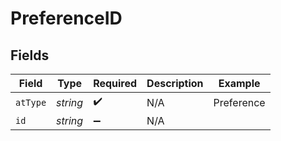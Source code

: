 # PreferenceID


## Fields

| Field              | Type               | Required           | Description        | Example            |
| ------------------ | ------------------ | ------------------ | ------------------ | ------------------ |
| `atType`           | *string*           | :heavy_check_mark: | N/A                | Preference         |
| `id`               | *string*           | :heavy_minus_sign: | N/A                |                    |